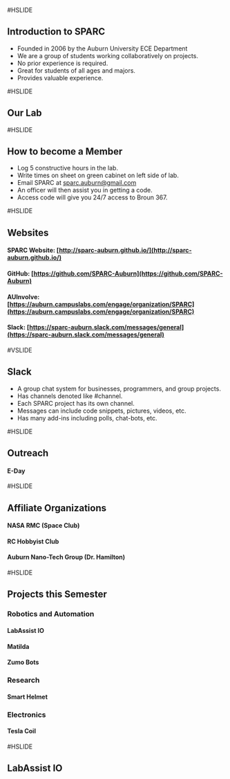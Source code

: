 #HSLIDE

## Introduction to SPARC
* Founded in 2006 by the Auburn University ECE Department <!-- .element: class="fragment" -->
* We are a group of students working collaboratively on projects. <!-- .element: class="fragment" -->
* No prior experience is required. <!-- .element: class="fragment" -->
* Great for students of all ages and majors. <!-- .element: class="fragment" -->
* Provides valuable experience.<!-- .element: class="fragment" -->

#HSLIDE

## Our Lab

#HSLIDE

## How to become a Member
* Log 5 constructive hours in the lab. <!-- .element: class="fragment" -->
* Write times on sheet on green cabinet on left side of lab. <!-- .element: class="fragment" -->
* Email SPARC at <!-- .element: class="fragment" --> [sparc.auburn@gmail.com](sparc.auburn@gmail.com) <!-- .element: class="fragment" -->
* An officer will then assist you in getting a code. <!-- .element: class="fragment" -->
* Access code will give you 24/7 access to Broun 367. <!-- .element: class="fragment" -->

#HSLIDE

## Websites
#### SPARC Website: [http://sparc-auburn.github.io/](http://sparc-auburn.github.io/)
#### GitHub: [https://github.com/SPARC-Auburn](https://github.com/SPARC-Auburn)
#### AUInvolve: [https://auburn.campuslabs.com/engage/organization/SPARC](https://auburn.campuslabs.com/engage/organization/SPARC)
#### Slack: [https://sparc-auburn.slack.com/messages/general](https://sparc-auburn.slack.com/messages/general)

#VSLIDE
## Slack
* A group chat system for businesses, programmers, and group projects.<!-- .element: class="fragment" -->
* Has channels denoted like #channel.<!-- .element: class="fragment" -->
* Each SPARC project has its own channel.<!-- .element: class="fragment" -->
* Messages can include code snippets, pictures, videos, etc.<!-- .element: class="fragment" -->
* Has many add-ins including polls, chat-bots, etc.<!-- .element: class="fragment" -->

#HSLIDE

## Outreach
#### E-Day

#HSLIDE
## Affiliate Organizations
#### NASA RMC (Space Club) <!-- .element: class="fragment" -->
#### RC Hobbyist Club <!-- .element: class="fragment" -->
#### Auburn Nano-Tech Group (Dr. Hamilton) <!-- .element: class="fragment" -->

#HSLIDE
## Projects this Semester
### Robotics and Automation<!-- .element: class="fragment" -->
#### LabAssist IO<!-- .element: class="fragment" -->
#### Matilda<!-- .element: class="fragment" -->
#### Zumo Bots<!-- .element: class="fragment" -->
### Research<!-- .element: class="fragment" -->
#### Smart Helmet<!-- .element: class="fragment" -->
### Electronics<!-- .element: class="fragment" -->
#### Tesla Coil<!-- .element: class="fragment" -->

#HSLIDE
## LabAssist IO
